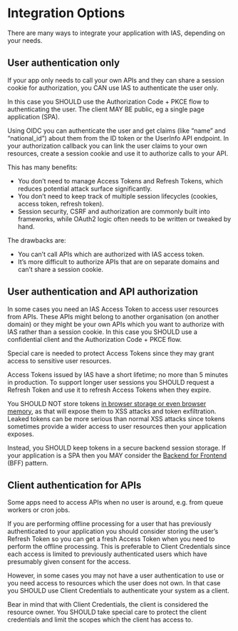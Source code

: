 # Integration Options

There are many ways to integrate your application with IAS, depending on your needs.

## User authentication only

If your app only needs to call your own APIs and they can share a session cookie for authorization, you CAN use IAS to authenticate the user only.

In this case you SHOULD use the Authorization Code + PKCE flow to authenticating the user. The client MAY BE public, eg a single page application (SPA).

Using OIDC you can authenticate the user and get claims (like “name” and “national_id”) about them from the ID token or the UserInfo API endpoint. In your authorization callback you can link the user claims to your own resources, create a session cookie and use it to authorize calls to your API.

This has many benefits:

- You don’t need to manage Access Tokens and Refresh Tokens, which reduces potential attack surface significantly.
- You don’t need to keep track of multiple session lifecycles (cookies, access token, refresh token).
- Session security, CSRF and authorization are commonly built into frameworks, while OAuth2 logic often needs to be written or tweaked by hand.

The drawbacks are:

- You can’t call APIs which are authorized with IAS access token.
- It’s more difficult to authorize APIs that are on separate domains and can’t share a session cookie.

## User authentication and API authorization

In some cases you need an IAS Access Token to access user resources from APIs. These APIs might belong to another organisation (on another domain) or they might be your own APIs which you want to authorize with IAS rather than a session cookie. In this case you SHOULD use a confidential client and the Authorization Code + PKCE flow.

Special care is needed to protect Access Tokens since they may grant access to sensitive user resources.

Access Tokens issued by IAS have a short lifetime; no more than 5 minutes in production. To support longer user sessions you SHOULD request a Refresh Token and use it to refresh Access Tokens when they expire.

You SHOULD NOT store tokens [in browser storage or even browser memory](https://medium.com/@benjamin.botto/secure-access-token-storage-with-single-page-applications-part-1-9536b0021321), as that will expose them to XSS attacks and token exfiltration. Leaked tokens can be more serious than normal XSS attacks since tokens sometimes provide a wider access to user resources then your application exposes.

Instead, you SHOULD keep tokens in a secure backend session storage. If your application is a SPA then you MAY consider the [Backend for Frontend](https://docs.duendesoftware.com/identityserver/v5/bff/overview/) (BFF) pattern.

## Client authentication for APIs

Some apps need to access APIs when no user is around, e.g. from queue workers or cron jobs.

If you are performing offline processing for a user that has previously authenticated to your application you should consider storing the user’s Refresh Token so you can get a fresh Access Token when you need to perform the offline processing. This is preferable to Client Credentials since each access is limited to previously authenticated users which have presumably given consent for the access.

However, in some cases you may not have a user authentication to use or you need access to resources which the user does not own. In that case you SHOULD use Client Credentials to authenticate your system as a client.

Bear in mind that with Client Credentials, the client is considered the resource owner. You SHOULD take special care to protect the client credentials and limit the scopes which the client has access to.
